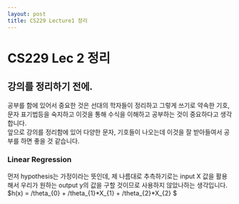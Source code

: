 ```yaml
---
layout: post
title: CS229 Lecture1 정리
---
```


# CS229 Lec 2 정리 
## __강의를 정리하기 전에.__
공부를 함에 있어서 중요한 것은 선대의 학자들이 정리하고 그렇게 쓰기로 약속한 기호, 문자 표기법등을 숙지하고 이것을 통해 수식을 이해하고 공부하는 것이 중요하다고 생각합니다.<br/>
앞으로 강의를 정리함에 있어 다양한 문자, 기호들이 나오는데 이것을 잘 받아들여서 공부를 하면 좋을 것 같습니다.

### Linear Regression
먼저 hypothesis는 가정이라는 뜻인데, 제 나름대로 추측하기로는 input X 값을 활용해서 우리가 원하는 output y의 값을 구할 것이므로 사용하지 않았나하는 생각입니다.<br/>
$h(x) = /theta_{0} + /theta_{1}*X_{1} + /theta_{2}*X_{2} $ 
